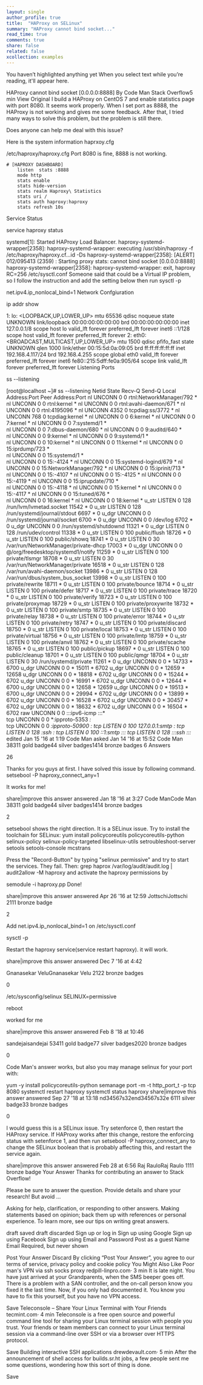 ```yaml
---
layout: single
author_profile: true
title:  "HAProxy on SELinux"
summary: "HAProxy cannot bind socket..."
read_time: true
comments: true
share: false
related: false
xcollection: examples
---
```




You haven’t highlighted anything yet
When you select text while you’re reading, it'll appear here.


HAProxy cannot bind socket [0.0.0.0:8888]
By Code Man Stack Overflow5 min
View Original
I build a HAProxy on CentOS 7 and enable statistics page with port 8080. It seems work properly. When I set port as 8888, the HAProxy is not working and gives me some feedback.
After that, I tried many ways to solve this problem, but the problem is still there.

Does anyone can help me deal with this issue?

Here is the system information
haprxoy.cfg

/etc/haproxy/haproxy.cfg
Port 8080 is fine, 8888 is not working.

    # [HAPROXY DASHBOARD]
        listen  stats :8888
        mode http
        stats enable
        stats hide-version
        stats realm Haproxy\ Statistics
        stats uri /
        stats auth haproxy:haproxy
        stats refresh 10s
Service Status

service haproxy status

systemd[1]: Started HAProxy Load Balancer.
haproxy-systemd-wrapper[2358]: haproxy-systemd-wrapper: executing /usr/sbin/haproxy -f /etc/haproxy/haproxy.cf...id -Ds
haproxy-systemd-wrapper[2358]: [ALERT] 012/095413 (2359) : Starting proxy stats: cannot bind socket [0.0.0.0:8888]
haproxy-systemd-wrapper[2358]: haproxy-systemd-wrapper: exit, haproxy RC=256
/etc/sysctl.conf
Someone said that could be a Virtual IP problem, so I follow the instruction and add the setting below then run sysctl -p

net.ipv4.ip_nonlocal_bind=1
Network Confgiuration

ip addr show

1: lo: <LOOPBACK,UP,LOWER_UP> mtu 65536 qdisc noqueue state UNKNOWN
    link/loopback 00:00:00:00:00:00 brd 00:00:00:00:00:00
    inet 127.0.0.1/8 scope host lo
       valid_lft forever preferred_lft forever
    inet6 ::1/128 scope host
       valid_lft forever preferred_lft forever
2: eth0: <BROADCAST,MULTICAST,UP,LOWER_UP> mtu 1500 qdisc pfifo_fast state UNKNOWN qlen 1000
    link/ether 00:15:5d:0a:09:05 brd ff:ff:ff:ff:ff:ff
    inet 192.168.4.117/24 brd 192.168.4.255 scope global eth0
       valid_lft forever preferred_lft forever
    inet6 fe80::215:5dff:fe0a:905/64 scope link
       valid_lft forever preferred_lft forever
Listening Ports

ss --listening

[root@localhost ~]# ss --listening
Netid State      Recv-Q Send-Q                                                                                  Local Address:Port                                                                                      Peer Address:Port
nl    UNCONN     0      0                                                                                                rtnl:NetworkManager/792                                                                                               *
nl    UNCONN     0      0                                                                                                rtnl:kernel                                                                                                *
nl    UNCONN     0      0                                                                                                rtnl:avahi-daemon/671                                                                                               *
nl    UNCONN     0      0                                                                                                rtnl:4195096                                                                                               *
nl    UNCONN     4352   0                                                                                             tcpdiag:ss/3772                                                                                               *
nl    UNCONN     768    0                                                                                             tcpdiag:kernel                                                                                                *
nl    UNCONN     0      0                                                                                                   6:kernel                                                                                                *
nl    UNCONN     0      0                                                                                                   7:kernel                                                                                                *
nl    UNCONN     0      0                                                                                                   7:systemd/1                                                                                               *      
nl    UNCONN     0      0                                                                                                   7:dbus-daemon/680                                                                                               *
nl    UNCONN     0      0                                                                                                   9:auditd/640                                                                                               *     
nl    UNCONN     0      0                                                                                                   9:kernel                                                                                                *
nl    UNCONN     0      0                                                                                                   9:systemd/1                                                                                               *      
nl    UNCONN     0      0                                                                                                  10:kernel                                                                                                *
nl    UNCONN     0      0                                                                                                  11:kernel                                                                                                *
nl    UNCONN     0      0                                                                                                  15:iprdump/723                                                                                               *    
nl    UNCONN     0      0                                                                                                  15:systemd/1                                                                                               *      
nl    UNCONN     0      0                                                                                                  15:-4124                                                                                                 *
nl    UNCONN     0      0                                                                                                  15:systemd-logind/679                                                                                               *
nl    UNCONN     0      0                                                                                                  15:NetworkManager/792                                                                                               *
nl    UNCONN     0      0                                                                                                  15:iprinit/713                                                                                               *    
nl    UNCONN     0      0                                                                                                  15:-4107                                                                                                 *
nl    UNCONN     0      0                                                                                                  15:-4125                                                                                                 *
nl    UNCONN     0      0                                                                                                  15:-4119                                                                                                 *
nl    UNCONN     0      0                                                                                                  15:iprupdate/710                                                                                               *  
nl    UNCONN     0      0                                                                                                  15:-4118                                                                                                 *
nl    UNCONN     0      0                                                                                                  15:kernel                                                                                                *
nl    UNCONN     0      0                                                                                                  15:-4117                                                                                                 *
nl    UNCONN     0      0                                                                                                  15:tuned/676                                                                                               *      
nl    UNCONN     0      0                                                                                                  16:kernel                                                                                                *
nl    UNCONN     0      0                                                                                                  18:kernel                                                                                                *
u_str LISTEN     0      128                                                                           /run/lvm/lvmetad.socket 11542                                                                                                * 0
u_str LISTEN     0      128                                                                       /run/systemd/journal/stdout 6697                                                                                                 * 0
u_dgr UNCONN     0      0                                                                         /run/systemd/journal/socket 6700                                                                                                 * 0
u_dgr UNCONN     0      0                                                                                            /dev/log 6702                                                                                                 * 0
u_dgr UNCONN     0      0                                                                              /run/systemd/shutdownd 11321                                                                                                * 0
u_dgr LISTEN     0      128                                                                                 /run/udev/control 11338                                                                                                * 0
u_str LISTEN     0      100                                                                                      public/flush 18726                                                                                                * 0
u_str LISTEN     0      100                                                                                      public/showq 18741                                                                                                * 0
u_str LISTEN     0      30                                                               /var/run/NetworkManager/private-dhcp 17003                                                                                                * 0
u_dgr UNCONN     0      0                                                                   @/org/freedesktop/systemd1/notify 11259                                                                                                * 0
u_str LISTEN     0      100                                                                                    private/tlsmgr 18708                                                                                                * 0
u_str LISTEN     0      30                                                                    /var/run/NetworkManager/private 16518                                                                                                * 0
u_str LISTEN     0      128                                                                      /var/run/avahi-daemon/socket 13986                                                                                                * 0
u_str LISTEN     0      128                                                                   /var/run/dbus/system_bus_socket 13998                                                                                                * 0
u_str LISTEN     0      100                                                                                   private/rewrite 18711                                                                                                * 0
u_str LISTEN     0      100                                                                                    private/bounce 18714                                                                                                * 0
u_str LISTEN     0      100                                                                                     private/defer 18717                                                                                                * 0
u_str LISTEN     0      100                                                                                     private/trace 18720                                                                                                * 0
u_str LISTEN     0      100                                                                                    private/verify 18723                                                                                                * 0
u_str LISTEN     0      100                                                                                  private/proxymap 18729                                                                                                * 0
u_str LISTEN     0      100                                                                                private/proxywrite 18732                                                                                                * 0
u_str LISTEN     0      100                                                                                      private/smtp 18735                                                                                                * 0
u_str LISTEN     0      100                                                                                     private/relay 18738                                                                                                * 0
u_str LISTEN     0      100                                                                                     private/error 18744                                                                                                * 0
u_str LISTEN     0      100                                                                                     private/retry 18747                                                                                                * 0
u_str LISTEN     0      100                                                                                   private/discard 18750                                                                                                * 0
u_str LISTEN     0      100                                                                                     private/local 18753                                                                                                * 0
u_str LISTEN     0      100                                                                                   private/virtual 18756                                                                                                * 0
u_str LISTEN     0      100                                                                                      private/lmtp 18759                                                                                                * 0
u_str LISTEN     0      100                                                                                     private/anvil 18762                                                                                                * 0
u_str LISTEN     0      100                                                                                    private/scache 18765                                                                                                * 0
u_str LISTEN     0      100                                                                                     public/pickup 18697                                                                                                * 0
u_str LISTEN     0      100                                                                                    public/cleanup 18701                                                                                                * 0
u_str LISTEN     0      100                                                                                       public/qmgr 18704                                                                                                * 0
u_str LISTEN     0      30                                                                               /run/systemd/private 11261                                                                                                * 0
u_dgr UNCONN     0      0                                                                                                   * 14733                                                                                                * 6700
u_dgr UNCONN     0      0                                                                                                   * 15011                                                                                                * 6702
u_dgr UNCONN     0      0                                                                                                   * 12659                                                                                                * 12658
u_dgr UNCONN     0      0                                                                                                   * 18818                                                                                                * 6702
u_dgr UNCONN     0      0                                                                                                   * 15244                                                                                                * 6702
u_dgr UNCONN     0      0                                                                                                   * 16991                                                                                                * 6702
u_dgr UNCONN     0      0                                                                                                   * 12644                                                                                                * 6700
u_dgr UNCONN     0      0                                                                                                   * 12658                                                                                                * 12659
u_dgr UNCONN     0      0                                                                                                   * 19513                                                                                                * 6700
u_dgr UNCONN     0      0                                                                                                   * 29994                                                                                                * 6702
u_dgr UNCONN     0      0                                                                                                   * 13899                                                                                                * 6702
u_dgr UNCONN     0      0                                                                                                   * 16528                                                                                                * 6702
u_dgr UNCONN     0      0                                                                                                   * 30457                                                                                                * 6702
u_dgr UNCONN     0      0                                                                                                   * 18632                                                                                                * 6702
u_dgr UNCONN     0      0                                                                                                   * 16504                                                                                                * 6702
raw   UNCONN     0      0                                                                                                  :::ipv6-icmp                                                                                             :::*     
tcp   UNCONN     0      0                                                                                                   *:ipproto-5353                                                                                              *:*  
tcp   UNCONN     0      0                                                                                                   *:ipproto-50900                                                                                              *:* 
tcp   LISTEN     0      100                                                                                         127.0.0.1:smtp                                                                                                 *:*
tcp   LISTEN     0      128                                                                                                 *:ssh                                                                                                  *:*
tcp   LISTEN     0      100                                                                                               ::1:smtp                                                                                                :::*
tcp   LISTEN     0      128                                                                                                :::ssh                                                                                                 :::*
edited Jan 15 '16 at 1:19
Code Man
asked Jan 14 '16 at 15:52
Code Man
38311 gold badge44 silver badges1414 bronze badges
6 Answers

26

Thanks for you guys at first.
I have solved this issue by following command.
setsebool -P haproxy_connect_any=1

It works for me!

share|improve this answer
answered Jan 18 '16 at 3:27
Code ManCode Man
38311 gold badge44 silver badges1414 bronze badges

2

setsebool shows the right direction. It is a SELinux issue. Try to install the toolchain for SELinux: yum install policycoreutils policycoreutils-python selinux-policy selinux-policy-targeted libselinux-utils setroubleshoot-server setools setools-console mcstrans

Press the "Record-Button" by typing "selinux permissive" and try to start the services. They fail. Then: grep haprox /var/log/audit/audit.log | audit2allow -M haproxy and activate the haproxy permissions by

semodule -i haproxy.pp
Done!

share|improve this answer
answered Apr 26 '16 at 12:59
JottschiJottschi
2111 bronze badge

2

Add net.ipv4.ip_nonlocal_bind=1 on /etc/sysctl.conf

sysctl -p

Restart the haproxy service(service restart haproxy). it will work.

share|improve this answer
answered Dec 7 '16 at 4:42

Gnanasekar VeluGnanasekar Velu
2122 bronze badges

0

/etc/sysconfig/selinux SELINUX=permissive

reboot

worked for me

share|improve this answer
answered Feb 8 '18 at 10:46

sandejaisandejai
53411 gold badge77 silver badges2020 bronze badges

0

Code Man's answer works, but also you may manage selinux for your port with:

yum -y install policycoreutils-python
semanage port -m -t http_port_t -p tcp 8080
systemctl restart haproxy
systemctl status haproxy
share|improve this answer
answered Sep 27 '18 at 13:18
nd34567s32end34567s32e
6111 silver badge33 bronze badges

0

I would guess this is a SELinux issue. Try setenforce 0, then restart the HAProxy service. If HAProxy works after this change, restore the enforcing status with setenforce 1, and then run setsebool -P haproxy_connect_any to change the SELinux boolean that is probably affecting this, and restart the service again.

share|improve this answer
answered Feb 28 at 6:56
Raj RauloRaj Raulo
1111 bronze badge
Your Answer
Thanks for contributing an answer to Stack Overflow!

Please be sure to answer the question. Provide details and share your research!
But avoid …

Asking for help, clarification, or responding to other answers.
Making statements based on opinion; back them up with references or personal experience.
To learn more, see our tips on writing great answers.


draft saved
draft discarded
Sign up or log in
 Sign up using Google
 Sign up using Facebook
 Sign up using Email and Password
Post as a guest
Name
Email
Required, but never shown

Post Your Answer Discard
By clicking “Post Your Answer”, you agree to our terms of service, privacy policy and cookie policy
You Might Also Like
Poor man's VPN via ssh socks proxy
redpill-linpro.com· 3 min
It is late night. You have just arrived at your Grandparents, when the SMS beeper goes off. There is a problem with a SAN controller, and the on-call person know you fixed it the last time. Now, if you only had documented it. You know you have to fix this yourself, but you have no VPN access.


Save
Teleconsole – Share Your Linux Terminal with Your Friends
tecmint.com· 4 min
Teleconsole is a free open source and powerful command line tool for sharing your Linux terminal session with people you trust. Your friends or team members can connect to your Linux terminal session via a command-line over SSH or via a browser over HTTPS protocol.


Save
Building interactive SSH applications
drewdevault.com· 5 min
After the announcement of shell access for builds.sr.ht jobs, a few people sent me some questions, wondering how this sort of thing is done.


Save

